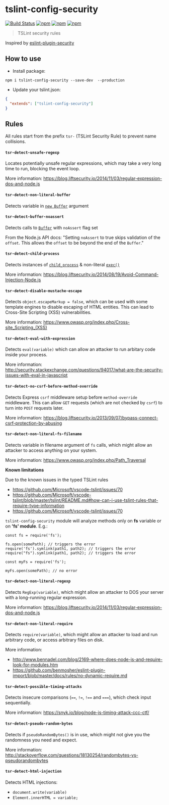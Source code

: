 # tslint-config-security
[![Build Status](https://secure.travis-ci.org/webschik/tslint-config-security.png?branch=master)](https://travis-ci.org/webschik/tslint-config-security)
[![npm](https://img.shields.io/npm/dm/tslint-config-security.svg)](https://www.npmjs.com/package/tslint-config-security)
[![npm](https://img.shields.io/npm/v/tslint-config-security.svg)](https://www.npmjs.com/package/tslint-config-security)
[![npm](https://img.shields.io/npm/l/tslint-config-security.svg)](https://www.npmjs.com/package/tslint-config-security)

> TSLint security rules

Inspired by [eslint-plugin-security](https://github.com/nodesecurity/eslint-plugin-security)

## How to use
* Install package:
```
npm i tslint-config-security --save-dev  --production
```

* Update your tslint.json:

```json
{
  "extends": ["tslint-config-security"]
}
```


## Rules
All rules start from the prefix `tsr-` (TSLint Security Rule) to prevent name collisions.

#### `tsr-detect-unsafe-regexp`

Locates potentially unsafe regular expressions, which may take a very long time to run, blocking the event loop.

More information: https://blog.liftsecurity.io/2014/11/03/regular-expression-dos-and-node.js

#### `tsr-detect-non-literal-buffer`

Detects variable in [`new Buffer`](https://nodejs.org/api/buffer.html) argument

#### `tsr-detect-buffer-noassert`

Detects calls to [`Buffer`](https://nodejs.org/api/buffer.html) with `noAssert` flag set

From the Node.js API docs: "Setting `noAssert` to true skips validation of the `offset`. This allows the `offset` to be beyond the end of the `Buffer`."

#### `tsr-detect-child-process`

Detects instances of [`child_process`](https://nodejs.org/api/child_process.html) & non-literal [`exec()`](https://nodejs.org/api/child_process.html#child_process_child_process_exec_command_options_callback)

More information: https://blog.liftsecurity.io/2014/08/19/Avoid-Command-Injection-Node.js

#### `tsr-detect-disable-mustache-escape`

Detects `object.escapeMarkup = false`, which can be used with some template engines to disable escaping of HTML entities. This can lead to Cross-Site Scripting (XSS) vulnerabilities.

More information: https://www.owasp.org/index.php/Cross-site_Scripting_(XSS)

#### `tsr-detect-eval-with-expression`

Detects `eval(variable)` which can allow an attacker to run arbitary code inside your process.

More information: http://security.stackexchange.com/questions/94017/what-are-the-security-issues-with-eval-in-javascript

#### `tsr-detect-no-csrf-before-method-override`

Detects Express `csrf` middleware setup before `method-override` middleware. This can allow `GET` requests (which are not checked by `csrf`) to turn into `POST` requests later.

More information: https://blog.liftsecurity.io/2013/09/07/bypass-connect-csrf-protection-by-abusing

#### `tsr-detect-non-literal-fs-filename`

Detects variable in filename argument of `fs` calls, which might allow an attacker to access anything on your system.

More information: https://www.owasp.org/index.php/Path_Traversal

**Known limitations**

Due to the known issues in the typed TSLint rules

* https://github.com/Microsoft/vscode-tslint/issues/70
* https://github.com/Microsoft/vscode-tslint/blob/master/tslint/README.md#how-can-i-use-tslint-rules-that-require-type-information
* https://github.com/Microsoft/vscode-tslint/issues/70

 `tslint-config-security` module will analyze methods only on **fs** variable or on **'fs' module**. E.g.:

```
const fs = require('fs');

fs.open(somePath); // triggers the error
require('fs').symlink(path1, path2); // triggers the error
require("fs").symlink(path1, path2); // triggers the error

const myFs = require('fs');

myFs.open(somePath); // no error
```


#### `tsr-detect-non-literal-regexp`

Detects `RegExp(variable)`, which might allow an attacker to DOS your server with a long-running regular expression.

More information: https://blog.liftsecurity.io/2014/11/03/regular-expression-dos-and-node.js

#### `tsr-detect-non-literal-require`

Detects `require(variable)`, which might allow an attacker to load and run arbitrary code, or access arbitrary files on disk.

More information:
* http://www.bennadel.com/blog/2169-where-does-node-js-and-require-look-for-modules.htm
* https://github.com/benmosher/eslint-plugin-import/blob/master/docs/rules/no-dynamic-require.md

#### `tsr-detect-possible-timing-attacks`

Detects insecure comparisons (`==`, `!=`, `!==` and `===`), which check input sequentially.

More information: https://snyk.io/blog/node-js-timing-attack-ccc-ctf/

#### `tsr-detect-pseudo-random-bytes`

Detects if `pseudoRandomBytes()` is in use, which might not give you the randomness you need and expect.

More information: http://stackoverflow.com/questions/18130254/randombytes-vs-pseudorandombytes

#### `tsr-detect-html-injection`

Detects HTML injections:
- `document.write(variable)`
- `Element.innerHTML = variable;`
